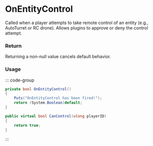 <Badge type="danger" text="Carbon Compatible"/><Badge type="warning" text="Oxide Compatible"/>
# OnEntityControl
Called when a player attempts to take remote control of an entity (e.g., AutoTurret or RC drone). Allows plugins to approve or deny the control attempt.
### Return
Returning a non-null value cancels default behavior.

### Usage
::: code-group
```csharp [Example]
private bool OnEntityControl()
{
	Puts("OnEntityControl has been fired!");
	return (System.Boolean)default;
}
```
```csharp [Source — Assembly-CSharp @ RemoteControlEntity]
public virtual bool CanControl(ulong playerID)
{
	return true;
}

```
:::
